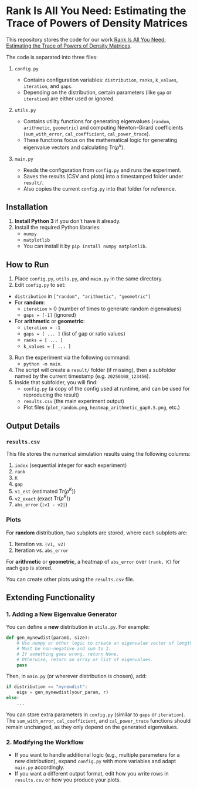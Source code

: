 # Rank Is All You Need: Estimating the Trace of Powers of Density Matrices

This repository stores the code for our work [Rank Is All You Need: Estimating the Trace of Powers of Density Matrices](https://arxiv.org/abs/2408.00314).

The code is separated into three files:

1. ```config.py```  
   - Contains configuration variables: `distribution`, `ranks`, `k_values`, `iteration`, and `gaps`.
   - Depending on the distribution, certain parameters (like `gap` or `iteration`) are either used or ignored.

2. ```utils.py```
   - Contains utility functions for generating eigenvalues (`random`, `arithmetic`, `geometric`) and computing Newton-Girard coefficients (`sum_with_error`, `cal_coefficient`, `cal_power_trace`).
   - These functions focus on the mathematical logic for generating eigenvalue vectors and calculating $\mathrm{Tr}(\rho^k)$.

3. ```main.py```  
   - Reads the configuration from `config.py` and runs the experiment.
   - Saves the results (CSV and plots) into a timestamped folder under `result/`.
   - Also copies the current `config.py` into that folder for reference.

## Installation

1. **Install Python 3** if you don't have it already.
2. Install the required Python libraries:
   - `numpy`
   - `matplotlib`
   - You can install it by ```pip install numpy matplotlib```.

## How to Run

1. Place `config.py`, `utils.py`, and `main.py` in the same directory.
2. Edit `config.py` to set:
- `distribution` in `["random", "arithmetic", "geometric"]`
- For **random**:
  - `iteration` > 0 (number of times to generate random eigenvalues)
  - `gaps = [-1]` (ignored)
- For **arithmetic** or **geometric**:
  - `iteration = -1`
  - `gaps = [ ... ]` (list of gap or ratio values)
  - `ranks = [ ... ]`
  - `k_values = [ ... ]`
3. Run the experiment via the following command:
   - ```python -m main```.
4. The script will create a `result/` folder (if missing), then a subfolder named by the current timestamp (e.g. `20250108_123456`).
5. Inside that subfolder, you will find:
   - `config.py` (a copy of the config used at runtime, and can be used for reproducing the result)
   - `results.csv` (the main experiment output)
   - Plot files (`plot_random.png`, `heatmap_arithmetic_gap0.5.png`, etc.)

## Output Details

### ```results.csv```  

This file stores the numerical simulation results using the following columns:
 1. `index` (sequential integer for each experiment)  
 2. `rank`  
 3. `K`  
 4. `gap`  
 5. `v1_est` (estimated $\mathrm{Tr}(\rho^K)$)  
 6. `v2_exact` (exact $\mathrm{Tr}(\rho^K)$)  
 7. `abs_error` (`|v1 - v2|`)  

### Plots  

For **random** distribution, two subplots are stored, where each subplots are:
 1. Iteration vs. `(v1, v2)`
 2. Iteration vs. `abs_error`

For **arithmetic** or **geometric**, a heatmap of `abs_error` over `(rank, K)` for each gap is stored.

You can create other plots using the ```results.csv``` file.

## Extending Functionality

### 1. Adding a New Eigenvalue Generator

You can define a **new** distribution in `utils.py`. For example:

```python
def gen_mynewdist(param1, size): 
    # Use numpy or other logic to create an eigenvalue vector of length 'size'
    # Must be non-negative and sum to 1.
    # If something goes wrong, return None.
    # Otherwise, return an array or list of eigenvalues.
    pass
```

Then, in `main.py` (or wherever distribution is chosen), add:

```python
if distribution == "mynewdist":
    eigs = gen_mynewdist(your_param, r)
else:
    ...
```

You can store extra parameters in `config.py` (similar to `gaps` or `iteration`). The `sum_with_error`, `cal_coefficient`, and `cal_power_trace` functions should remain unchanged, as they only depend on the generated eigenvalues.

### 2. Modifying the Workflow

- If you want to handle additional logic (e.g., multiple parameters for a new distribution), expand `config.py` with more variables and adapt `main.py` accordingly.
- If you want a different output format, edit how you write rows in `results.csv` or how you produce your plots.